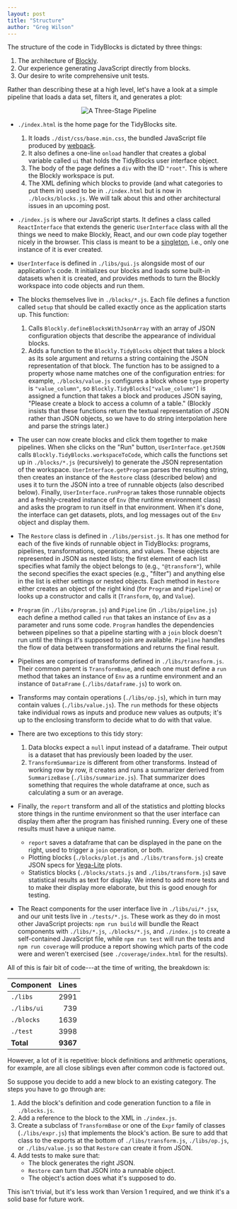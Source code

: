 ```yaml
---
layout: post
title: "Structure"
author: "Greg Wilson"
---
```


The structure of the code in TidyBlocks is dictated by three things:

1.  The architecture of [Blockly](https://developers.google.com/blockly/).
2.  Our experience generating JavaScript directly from blocks.
3.  Our desire to write comprehensive unit tests.

Rather than describing these at a high level,
let's have a look at a simple pipeline that loads a data set,
filters it,
and generates a plot:

<div align="center">
  <img src="{{'/static/blog/2020/penguins-filter-plot.png' | relative_url}}" alt="A Three-Stage Pipeline"/>
</div>

-   `./index.html` is the home page for the TidyBlocks site.
    1.  It loads `./dist/css/base.min.css`, the bundled JavaScript file produced by [webpack](https://webpack.js.org/).
    2.  It also defines a one-line `onload` handler that creates a global variable called `ui`
        that holds the TidyBlocks user interface object.
    3.  The body of the page defines a `div` with the ID `"root"`.
        This is where the Blockly workspace is put.
    4.  The XML defining which blocks to provide (and what categories to put them in)
        used to be in `./index.html` but is now in `./blocks/blocks.js`.
        We will talk about this and other architectural issues in an upcoming post.

-   `./index.js` is where our JavaScript starts.
    It defines a class called `ReactInterface` that extends the generic `UserInterface` class
    with all the things we need to make Blockly, React, and our own code play together nicely in the browser.
    This class is meant to be a [singleton](https://en.wikipedia.org/wiki/Singleton_pattern),
    i.e.,
    only one instance of it is ever created.

-   `UserInterface` is defined in `./libs/gui.js` alongside most of our application's code.
    It initializes our blocks and loads some built-in datasets when it is created,
    and provides methods to turn the Blockly workspace into code objects and run them.

-   The blocks themselves live in `./blocks/*.js`.
    Each file defines a function called `setup` that should be called exactly once as the application starts up.
    This function:
    1.  Calls `Blockly.defineBlocksWithJsonArray` with an array of JSON configuration objects
        that describe the appearance of individual blocks.
    2.  Adds a function to the `Blockly.TidyBlocks` object that takes a block as its sole argument
        and returns a string containing the JSON representation of that block.
        The function has to be assigned to a property whose name matches one of the configuration entries:
        for example,
        `./blocks/value.js` configures a block whose `type` property is `"value_column"`,
        so `Blockly.TidyBlocks["value_column"]` is assigned a function that takes a block
        and produces JSON saying, "Please create a block to access a column of a table."
        (Blockly insists that these functions return the textual representation of JSON rather than JSON objects,
        so we have to do string interpolation here and parse the strings later.)

-   The user can now create blocks and click them together to make pipelines.
    When she clicks on the "Run" button,
    `UserInterface.getJSON` calls `Blockly.TidyBlocks.workspaceToCode`,
    which calls the functions set up in `./blocks/*.js` (recursively) to generate the JSON representation of the workspace.
    `UserInterface.getProgram` parses the resulting string,
    then creates an instance of the `Restore` class (described below)
    and uses it to turn the JSON into a tree of runnable objects (also described below).
    Finally, `UserInterface.runProgram` takes those runnable objects
    and a freshly-created instance of `Env` (the runtime environment class)
    and asks the program to run itself in that environment.
    When it's done,
    the interface can get datasets, plots, and log messages out of the `Env` object and display them.

-   The `Restore` class is defined in `./libs/persist.js`.
    It has one method for each of the five kinds of runnable object in TidyBlocks:
    programs, pipelines, transformations, operations, and values.
    These objects are represented in JSON as nested lists;
    the first element of each list specifies what family the object belongs to
    (e.g., `"@transform"`),
    while the second specifies the exact species (e.g., "filter")
    and anything else in the list is either settings or nested objects.
    Each method in `Restore` either creates an object of the right kind (for `Program` and `Pipeline`)
    or looks up a constructor and calls it (`Transform`, `Op`, and `Value`).

-   `Program` (in `./libs/program.js`) and `Pipeline` (in `./libs/pipeline.js`)
    each define a method called `run` that takes an instance of `Env` as a parameter and runs some code.
    `Program` handles the dependencies between pipelines
    so that a pipeline starting with a `join` block doesn't run until the things it's supposed to join are available.
    `Pipeline` handles the flow of data between transformations and returns the final result.

-   Pipelines are comprised of transforms defined in `./libs/transform.js`.
    Their common parent is `TransformBase`,
    and each one must define a `run` method that takes an instance of `Env` as a runtime environment
    and an instance of `DataFrame` (`./libs/dataframe.js`) to work on.

-   Transforms may contain operations (`./libs/op.js`),
    which in turn may contain values (`./libs/value.js`).
    The `run` methods for these objects take individual rows as inputs and produce new values as outputs;
    it's up to the enclosing transform to decide what to do with that value.

-   There are two exceptions to this tidy story:
    1.  Data blocks expect a `null` input instead of a dataframe.
        Their output is a dataset that has previously been loaded by the user.
    2.  `TransformSummarize` is different from other transforms.
        Instead of working row by row,
        it creates and runs a summarizer derived from `SummarizeBase` (`./libs/summarize.js`).
        That summarizer does something that requires the whole dataframe at once,
        such as calculating a sum or an average.

-   Finally,
    the `report` transform and all of the statistics and plotting blocks store things in the runtime environment
    so that the user interface can display them after the program has finished running.
    Every one of these results must have a unique name.
    -   `report` saves a dataframe that can be displayed in the pane on the right,
        used to trigger a `join` operation,
        or both.
    -   Plotting blocks (`./blocks/plot.js` and `./libs/transform.js`) create JSON specs
        for [Vega-Lite](https://vega.github.io/vega-lite/) plots.
    -   Statistics blocks (`./blocks/stats.js` and `./libs/transform.js`) save statistical results as text for display.
        We intend to add more tests and to make their display more elaborate,
        but this is good enough for testing.

-   The React components for the user interface live in `./libs/ui/*.jsx`,
    and our unit tests live in `./tests/*.js`.
    These work as they do in most other JavaScript projects:
    `npm run build` will bundle the React components with `./libs/*.js`, `./blocks/*.js`, and `./index.js`
    to create a self-contained JavaScript file,
    while `npm run test` will run the tests
    and `npm run coverage` will produce a report showing which parts of the code were and weren't exercised
    (see `./coverage/index.html` for the results).

All of this is fair bit of code---at the time of writing, the breakdown is:

| Component   | Lines    |
| ----------- | -------: |
| `./libs`    |     2991 |
| `./libs/ui` |      739 |
| `./blocks`  |     1639 |
| `./test`    |     3998 |
| **Total**   | **9367** |

However, a lot of it is repetitive:
block definitions and arithmetic operations,
for example,
are all close siblings even after common code is factored out.

So suppose you decide to add a new block to an existing category.
The steps you have to go through are:

1.  Add the block's definition and code generation function to a file in `./blocks.js`.
2.  Add a reference to the block to the XML in `./index.js`.
3.  Create a subclass of `TransformBase`
    or one of the `Expr` family of classes (`./libs/expr.js`)
    that implements the block's action.
    Be sure to add that class to the exports at the bottom of `./libs/transform.js`, `./libs/op.js`, or `./libs/value.js`
    so that `Restore` can create it from JSON.
4.  Add tests to make sure that:
    -   The block generates the right JSON.
    -   `Restore` can turn that JSON into a runnable object.
    -   The object's action does what it's supposed to do.

This isn't trivial, but it's less work than Version 1 required,
and we think it's a solid base for future work.

